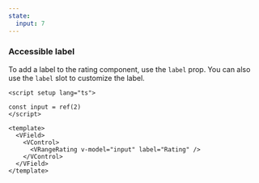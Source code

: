 ```yaml
---
state:
  input: 7
---
```


### Accessible label

To add a label to the rating component, use the `label` prop. You can also
use the `label` slot to customize the label.

<!--code-->

```vue
<script setup lang="ts">

const input = ref(2)
</script>

<template>
  <VField>
    <VControl>
      <VRangeRating v-model="input" label="Rating" />
    </VControl>
  </VField>
</template>
```

<!--/code-->

<!--example-->

<VField>
  <VControl>
    <VRangeRating
      v-model="frontmatter.state.input"
      label="Rating"
    />
  </VControl>
</VField>

<!--/example-->
